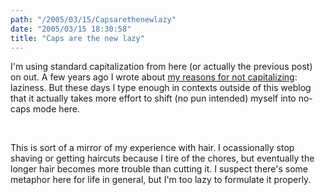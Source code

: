 ```yaml
---
path: "/2005/03/15/Capsarethenewlazy" 
date: "2005/03/15 18:30:58" 
title: "Caps are the new lazy" 
---
```

<p>I'm using standard capitalization from here (or actually the previous post) on out. A few years ago I wrote about <a href="http://weblog.randomchaos.com/?date=2002-12-06&amp;title=capitalization">my reasons for not capitalizing</a>: laziness. But these days I type enough in contexts outside of this weblog that it actually takes more effort to shift (no pun intended) myself into no-caps mode here.</p><br><p>This is sort of a mirror of my experience with hair. I ocassionally stop shaving or getting haircuts because I tire of the chores, but eventually the longer hair becomes more trouble than cutting it. I suspect there's some metaphor here for life in general, but I'm too lazy to formulate it properly.</p>